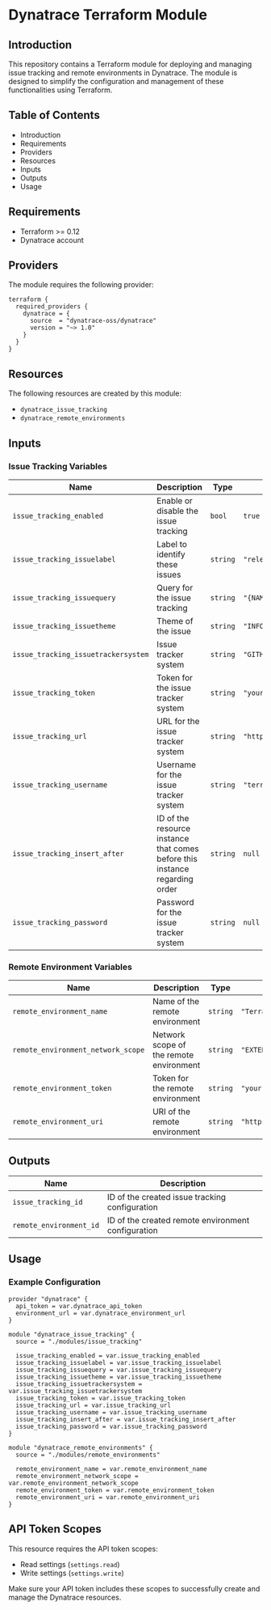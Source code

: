 # Dynatrace Terraform Module

## Introduction
This repository contains a Terraform module for deploying and managing issue tracking and remote environments in Dynatrace. The module is designed to simplify the configuration and management of these functionalities using Terraform.

## Table of Contents
- Introduction
- Requirements
- Providers
- Resources
- Inputs
- Outputs
- Usage


## Requirements
- Terraform >= 0.12
- Dynatrace account

## Providers
The module requires the following provider:

```hcl
terraform {
  required_providers {
    dynatrace = {
      source  = "dynatrace-oss/dynatrace"
      version = "~> 1.0"
    }
  }
}
```

## Resources
The following resources are created by this module:

- `dynatrace_issue_tracking`
- `dynatrace_remote_environments`

## Inputs
### Issue Tracking Variables
| Name | Description | Type | Default |
|------|-------------|------|---------|
| `issue_tracking_enabled` | Enable or disable the issue tracking | `bool` | `true` |
| `issue_tracking_issuelabel` | Label to identify these issues | `string` | `"release_blocker"` |
| `issue_tracking_issuequery` | Query for the issue tracking | `string` | `"{NAME}, {VERSION}"` |
| `issue_tracking_issuetheme` | Theme of the issue | `string` | `"INFO"` |
| `issue_tracking_issuetrackersystem` | Issue tracker system | `string` | `"GITHUB"` |
| `issue_tracking_token` | Token for the issue tracker system | `string` | `"your-issue-tracking-token"` |
| `issue_tracking_url` | URL for the issue tracker system | `string` | `"https://github.com/sampleorg/samplerepo"` |
| `issue_tracking_username` | Username for the issue tracker system | `string` | `"terraform-user"` |
| `issue_tracking_insert_after` | ID of the resource instance that comes before this instance regarding order | `string` | `null` |
| `issue_tracking_password` | Password for the issue tracker system | `string` | `null` |

### Remote Environment Variables
| Name | Description | Type | Default |
|------|-------------|------|---------|
| `remote_environment_name` | Name of the remote environment | `string` | `"TerraformExample"` |
| `remote_environment_network_scope` | Network scope of the remote environment | `string` | `"EXTERNAL"` |
| `remote_environment_token` | Token for the remote environment | `string` | `"your-remote-environment-token"` |
| `remote_environment_uri` | URI of the remote environment | `string` | `"https://terraformexample.live.dynatrace.com"` |

## Outputs
| Name | Description |
|------|-------------|
| `issue_tracking_id` | ID of the created issue tracking configuration |
| `remote_environment_id` | ID of the created remote environment configuration |

## Usage
### Example Configuration
```hcl
provider "dynatrace" {
  api_token = var.dynatrace_api_token
  environment_url = var.dynatrace_environment_url
}

module "dynatrace_issue_tracking" {
  source = "./modules/issue_tracking"

  issue_tracking_enabled = var.issue_tracking_enabled
  issue_tracking_issuelabel = var.issue_tracking_issuelabel
  issue_tracking_issuequery = var.issue_tracking_issuequery
  issue_tracking_issuetheme = var.issue_tracking_issuetheme
  issue_tracking_issuetrackersystem = var.issue_tracking_issuetrackersystem
  issue_tracking_token = var.issue_tracking_token
  issue_tracking_url = var.issue_tracking_url
  issue_tracking_username = var.issue_tracking_username
  issue_tracking_insert_after = var.issue_tracking_insert_after
  issue_tracking_password = var.issue_tracking_password
}

module "dynatrace_remote_environments" {
  source = "./modules/remote_environments"

  remote_environment_name = var.remote_environment_name
  remote_environment_network_scope = var.remote_environment_network_scope
  remote_environment_token = var.remote_environment_token
  remote_environment_uri = var.remote_environment_uri
}
```
## API Token Scopes
This resource requires the API token scopes:
- Read settings (`settings.read`)
- Write settings (`settings.write`)

Make sure your API token includes these scopes to successfully create and manage the Dynatrace  resources.
